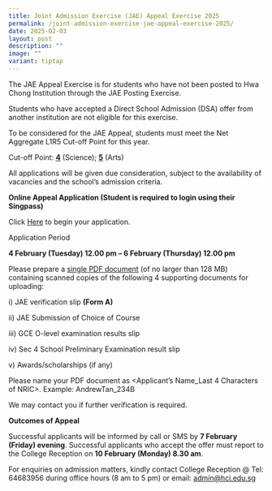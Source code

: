```yaml
---
title: Joint Admission Exercise (JAE) Appeal Exercise 2025
permalink: /joint-admission-exercise-jae-appeal-exercise-2025/
date: 2025-02-03
layout: post
description: ""
image: ""
variant: tiptap
---
```

<p>The JAE Appeal Exercise is for students who have not been posted to Hwa
Chong Institution through the JAE Posting Exercise.</p>
<p>Students who have accepted a Direct School Admission (DSA) offer from
another institution are not eligible for this exercise.</p>
<p>To be considered for the JAE Appeal, students must meet the Net Aggregate
L1R5 Cut-off Point for this year.</p>
<p>Cut-off Point: <strong><u>4</u></strong> (Science); <strong><u>5</u></strong> (Arts)</p>
<p>All applications will be given due consideration, subject to the availability
of vacancies and the school’s admission criteria.</p>
<p><strong>Online Appeal Application (Student is required to login using their Singpass)</strong>
</p>
<p>Click <a href="https://go.gov.sg/jae-appeal-hci" rel="noopener nofollow" target="_blank">Here</a> to
begin your application.</p>
<p>Application Period</p>
<p><strong>4 February (Tuesday) 12.00 pm – 6 February (Thursday) 12.00 pm</strong>
</p>
<p>Please prepare a <u>single PDF document</u> (of no larger than 128 MB) containing
scanned copies of the following 4 supporting documents for uploading:</p>
<p>i) JAE verification slip <strong>(Form A)</strong>
</p>
<p>ii) JAE Submission of Choice of Course</p>
<p>iii) GCE O-level examination results slip</p>
<p>iv) Sec 4 School Preliminary Examination result slip</p>
<p>v) Awards/scholarships (if any)</p>
<p>Please name your PDF document as &lt;Applicant’s Name_Last 4 Characters
of NRIC&gt;. Example: AndrewTan_234B</p>
<p>We may contact you if further verification is required.</p>
<p><strong>Outcomes of Appeal</strong>
</p>
<p>Successful applicants will be informed by call or SMS by <strong>7 February (Friday) evening</strong>.
Successful applicants who accept the offer must report to the College Reception
on <strong>10 February (Monday) 8.30 am</strong>.</p>
<p>For enquiries on admission matters, kindly contact College Reception @
Tel: 64683956 during office hours (8 am to 5 pm) or email: <a href="mailto:admin@hci.edu.sg" rel="noopener noreferrer nofollow" target="_blank">admin@hci.edu.sg</a>
</p>